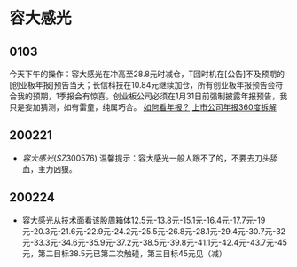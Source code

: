# 容大感光
## 0103
今天下午的操作：容大感光在冲高至28.8元时减仓，T回时机在[公告]不及预期的[创业板年报]预告当天；长信科技在10.84元继续加仓，所有创业板年报预告会符合我的预期，1季报会有惊喜。创业板公司必须在1月31日前强制披露年报预告，我只是妄加猜测，如有雷童，纯属巧合。
[如何看年报？](https://www.zhihu.com/question/28511825/answer/720589376)
[上市公司年报360度拆解](https://www.zhihu.com/lives/997529878077435904)

## 200221
- $容大感光(SZ300576)$ 温馨提示：容大感光一般人跟不了的，不要去刀头舔血，主力凶狠。

## 200224
- 容大感光从技术面看该股周箱体12.5元-13.8元-15.1元-16.4元-17.7元-19元-20.3元-21.6元-22.9元-24.2元-25.5元-26.8元-28.1元-29.4元-30.7元-32元-33.3元-34.6元-35.9元-37.2元-38.5元-39.8元-41.1元-42.4元-43.7元-45元，第二目标38.5元已第二次触碰，第三目标45元见（减）